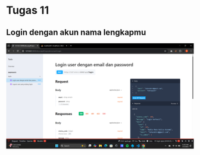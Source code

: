 # Tugas 11

## Login dengan akun nama lengkapmu

![alt text](<screenshot/tugas11/Screenshot (109).png>)
